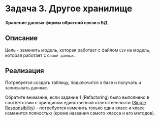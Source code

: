 # Задача 3. Другое хранилище

#### Хранение данных формы обратной связи в БД

## Описание
Цель - заменить модель, которая работает с файлом `CSV` на модель, которая работает с `базой данных`.

## Реализация
Потребуется создать таблицу, подключится к базе и получать и записывать данные.

Обратите внимание, если задание 1 (Refactoring) было выполнено в соответствии с принципом единственной ответственности ([Single Responsibility](https://ru.wikipedia.org/wiki/%D0%9F%D1%80%D0%B8%D0%BD%D1%86%D0%B8%D0%BF_%D0%B5%D0%B4%D0%B8%D0%BD%D1%81%D1%82%D0%B2%D0%B5%D0%BD%D0%BD%D0%BE%D0%B9_%D0%BE%D1%82%D0%B2%D0%B5%D1%82%D1%81%D1%82%D0%B2%D0%B5%D0%BD%D0%BD%D0%BE%D1%81%D1%82%D0%B8)) - потребуется изменить только один класс и класс изменится полностью (кроме названия самого класса и его методов).
